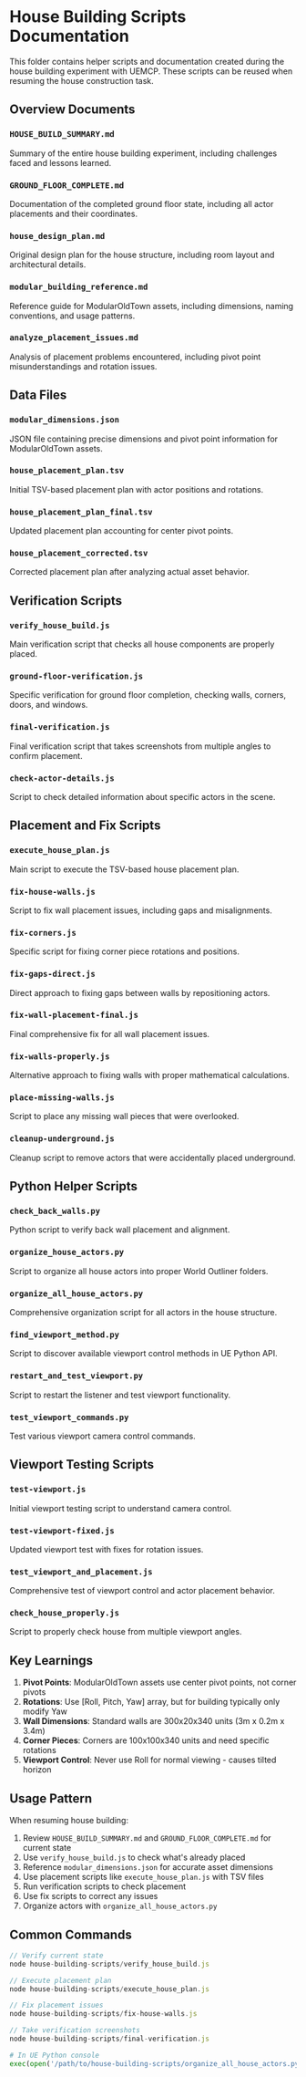 # House Building Scripts Documentation

This folder contains helper scripts and documentation created during the house building experiment with UEMCP. These scripts can be reused when resuming the house construction task.

## Overview Documents

### `HOUSE_BUILD_SUMMARY.md`
Summary of the entire house building experiment, including challenges faced and lessons learned.

### `GROUND_FLOOR_COMPLETE.md`
Documentation of the completed ground floor state, including all actor placements and their coordinates.

### `house_design_plan.md`
Original design plan for the house structure, including room layout and architectural details.

### `modular_building_reference.md`
Reference guide for ModularOldTown assets, including dimensions, naming conventions, and usage patterns.

### `analyze_placement_issues.md`
Analysis of placement problems encountered, including pivot point misunderstandings and rotation issues.

## Data Files

### `modular_dimensions.json`
JSON file containing precise dimensions and pivot point information for ModularOldTown assets.

### `house_placement_plan.tsv`
Initial TSV-based placement plan with actor positions and rotations.

### `house_placement_plan_final.tsv`
Updated placement plan accounting for center pivot points.

### `house_placement_corrected.tsv`
Corrected placement plan after analyzing actual asset behavior.

## Verification Scripts

### `verify_house_build.js`
Main verification script that checks all house components are properly placed.

### `ground-floor-verification.js`
Specific verification for ground floor completion, checking walls, corners, doors, and windows.

### `final-verification.js`
Final verification script that takes screenshots from multiple angles to confirm placement.

### `check-actor-details.js`
Script to check detailed information about specific actors in the scene.

## Placement and Fix Scripts

### `execute_house_plan.js`
Main script to execute the TSV-based house placement plan.

### `fix-house-walls.js`
Script to fix wall placement issues, including gaps and misalignments.

### `fix-corners.js`
Specific script for fixing corner piece rotations and positions.

### `fix-gaps-direct.js`
Direct approach to fixing gaps between walls by repositioning actors.

### `fix-wall-placement-final.js`
Final comprehensive fix for all wall placement issues.

### `fix-walls-properly.js`
Alternative approach to fixing walls with proper mathematical calculations.

### `place-missing-walls.js`
Script to place any missing wall pieces that were overlooked.

### `cleanup-underground.js`
Cleanup script to remove actors that were accidentally placed underground.

## Python Helper Scripts

### `check_back_walls.py`
Python script to verify back wall placement and alignment.

### `organize_house_actors.py`
Script to organize all house actors into proper World Outliner folders.

### `organize_all_house_actors.py`
Comprehensive organization script for all actors in the house structure.

### `find_viewport_method.py`
Script to discover available viewport control methods in UE Python API.

### `restart_and_test_viewport.py`
Script to restart the listener and test viewport functionality.

### `test_viewport_commands.py`
Test various viewport camera control commands.

## Viewport Testing Scripts

### `test-viewport.js`
Initial viewport testing script to understand camera control.

### `test-viewport-fixed.js`
Updated viewport test with fixes for rotation issues.

### `test_viewport_and_placement.js`
Comprehensive test of viewport control and actor placement behavior.

### `check_house_properly.js`
Script to properly check house from multiple viewport angles.

## Key Learnings

1. **Pivot Points**: ModularOldTown assets use center pivot points, not corner pivots
2. **Rotations**: Use [Roll, Pitch, Yaw] array, but for building typically only modify Yaw
3. **Wall Dimensions**: Standard walls are 300x20x340 units (3m x 0.2m x 3.4m)
4. **Corner Pieces**: Corners are 100x100x340 units and need specific rotations
5. **Viewport Control**: Never use Roll for normal viewing - causes tilted horizon

## Usage Pattern

When resuming house building:

1. Review `HOUSE_BUILD_SUMMARY.md` and `GROUND_FLOOR_COMPLETE.md` for current state
2. Use `verify_house_build.js` to check what's already placed
3. Reference `modular_dimensions.json` for accurate asset dimensions
4. Use placement scripts like `execute_house_plan.js` with TSV files
5. Run verification scripts to check placement
6. Use fix scripts to correct any issues
7. Organize actors with `organize_all_house_actors.py`

## Common Commands

```javascript
// Verify current state
node house-building-scripts/verify_house_build.js

// Execute placement plan
node house-building-scripts/execute_house_plan.js

// Fix placement issues
node house-building-scripts/fix-house-walls.js

// Take verification screenshots
node house-building-scripts/final-verification.js
```

```python
# In UE Python console
exec(open('/path/to/house-building-scripts/organize_all_house_actors.py').read())
```